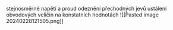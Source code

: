 stejnosměrné napětí a proud
odeznění přechodných jevů
ustálení obvodových veličin na konstatních hodnotách
![[Pasted image 20240228121505.png]]
